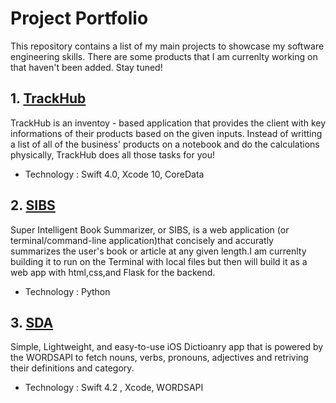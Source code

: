 # Project Portfolio

This repository contains a list of my main projects to showcase my software engineering skills. There are some products that  I am currenlty working on that haven't been added. Stay tuned! 

## 1. <a href = "https://github.com/MediBoss/TrackHub" >TrackHub </a> 

TrackHub is an inventoy - based application that provides the client with key informations of their products based on the given inputs. Instead of writting a list of all of the business' products on a notebook and do the calculations physically, TrackHub does all those tasks for you!

* Technology : Swift 4.0, Xcode 10, CoreData

## 2. <a href = "https://github.com/MediBoss/SIBS" >SIBS</a> 

Super Intelligent Book Summarizer, or SIBS, is a web application (or terminal/command-line application)that concisely and accuratly summarizes the user's book or article at any given length.I am currenlty building it to run on the Terminal with local files but then will build it as a web app with html,css,and Flask for the backend.

* Technology : Python

## 3. <a href = "https://github.com/MediBoss/SDA" >SDA</a> 

Simple, Lightweight, and easy-to-use iOS Dictioanry app that is powered by the WORDSAPI to fetch nouns, verbs, pronouns, adjectives and retriving their definitions and category.

* Technology : Swift 4.2 , Xcode, WORDSAPI

